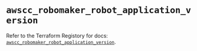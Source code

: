 # `awscc_robomaker_robot_application_version`

Refer to the Terraform Registory for docs: [`awscc_robomaker_robot_application_version`](https://registry.terraform.io/providers/hashicorp/awscc/0.70.0/docs/resources/robomaker_robot_application_version).
